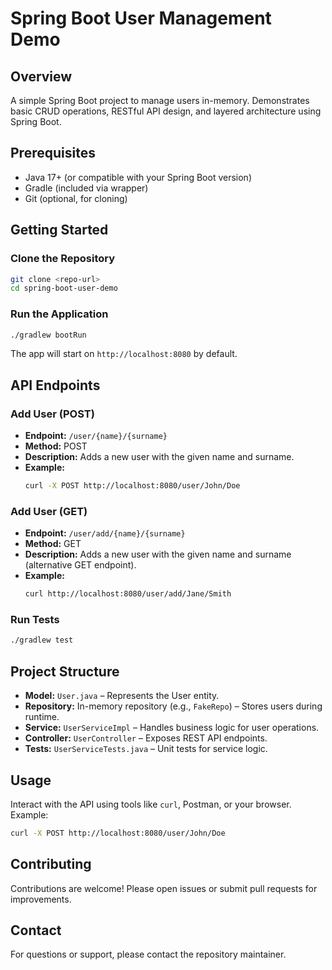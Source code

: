 # Spring Boot User Management Demo

## Overview
A simple Spring Boot project to manage users in-memory. Demonstrates basic CRUD operations, RESTful API design, and layered architecture using Spring Boot.

## Prerequisites
- Java 17+ (or compatible with your Spring Boot version)
- Gradle (included via wrapper)
- Git (optional, for cloning)

## Getting Started

### Clone the Repository
```bash
git clone <repo-url>
cd spring-boot-user-demo
```

### Run the Application
```bash
./gradlew bootRun
```
The app will start on `http://localhost:8080` by default.

## API Endpoints

### Add User (POST)
- **Endpoint:** `/user/{name}/{surname}`
- **Method:** POST
- **Description:** Adds a new user with the given name and surname.
- **Example:**
  ```bash
  curl -X POST http://localhost:8080/user/John/Doe
  ```

### Add User (GET)
- **Endpoint:** `/user/add/{name}/{surname}`
- **Method:** GET
- **Description:** Adds a new user with the given name and surname (alternative GET endpoint).
- **Example:**
  ```bash
  curl http://localhost:8080/user/add/Jane/Smith
  ```

### Run Tests
```bash
./gradlew test
```

## Project Structure
- **Model:** `User.java` – Represents the User entity.
- **Repository:** In-memory repository (e.g., `FakeRepo`) – Stores users during runtime.
- **Service:** `UserServiceImpl` – Handles business logic for user operations.
- **Controller:** `UserController` – Exposes REST API endpoints.
- **Tests:** `UserServiceTests.java` – Unit tests for service logic.

## Usage
Interact with the API using tools like `curl`, Postman, or your browser. Example:
```bash
curl -X POST http://localhost:8080/user/John/Doe
```

## Contributing
Contributions are welcome! Please open issues or submit pull requests for improvements.

## Contact
For questions or support, please contact the repository maintainer.
